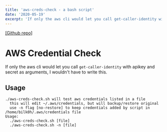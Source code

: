 ```yaml
---
title: 'aws-creds-check - a bash script'
date: '2020-05-19'
excerpt: 'If only the aws cli would let you call get-caller-identity with apikey and secret as arguments, I wouldn't have to write this.'
---
```

[[Github repo]](https://github.com/bilkoh/aws-creds-check)

# AWS Credential Check

If only the aws cli would let you call `get-caller-identity` with apikey and secret as arguments, I wouldn't have to write this.

## Usage
~~~
./aws-creds-check.sh will test aws credentials listed in a file
  this will edit ~/.aws/credentials, but will backup/restore original
  use -n flag [no-restore] to keep credentials added by script in /home/bilk0h/.aws/credentials file
Usage:
  ./aws-creds-check.sh [file]
  ./aws-creds-check.sh -n [file]
  ~~~
  